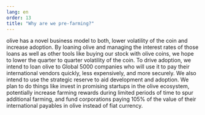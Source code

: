 ```yaml
---
lang: en
order: 13
title: "Why are we pre-farming?"
---
```


olive has a novel business model to both, lower volatility of the coin and increase adoption. By loaning olive and managing the interest rates of those loans as well as other tools like buying our stock with olive coins, we hope to lower the quarter to quarter volatility of the coin. To drive adoption, we intend to loan olive to Global 5000 companies who will use it to pay their international vendors quickly, less expensively, and more securely. We also intend to use the strategic reserve to aid development and adoption. We plan to do things like invest in promising startups in the olive ecosystem, potentially increase farming rewards during limited periods of time to spur additional farming, and fund corporations paying 105% of the value of their international payables in olive instead of fiat currency.
